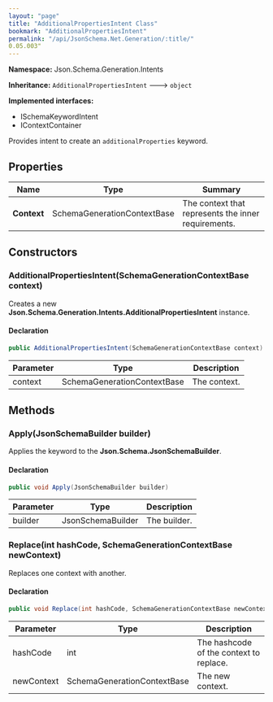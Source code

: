 ```yaml
---
layout: "page"
title: "AdditionalPropertiesIntent Class"
bookmark: "AdditionalPropertiesIntent"
permalink: "/api/JsonSchema.Net.Generation/:title/"
0.05.003"
---
```

**Namespace:** Json.Schema.Generation.Intents

**Inheritance:**
`AdditionalPropertiesIntent`
 🡒 
`object`

**Implemented interfaces:**

- ISchemaKeywordIntent
- IContextContainer

Provides intent to create an `additionalProperties` keyword.

## Properties

| Name | Type | Summary |
|---|---|---|
| **Context** | SchemaGenerationContextBase | The context that represents the inner requirements. |

## Constructors

### AdditionalPropertiesIntent(SchemaGenerationContextBase context)

Creates a new **Json.Schema.Generation.Intents.AdditionalPropertiesIntent** instance.

#### Declaration

```c#
public AdditionalPropertiesIntent(SchemaGenerationContextBase context)
```

| Parameter | Type | Description |
|---|---|---|
| context | SchemaGenerationContextBase | The context. |


## Methods

### Apply(JsonSchemaBuilder builder)

Applies the keyword to the **Json.Schema.JsonSchemaBuilder**.

#### Declaration

```c#
public void Apply(JsonSchemaBuilder builder)
```

| Parameter | Type | Description |
|---|---|---|
| builder | JsonSchemaBuilder | The builder. |


### Replace(int hashCode, SchemaGenerationContextBase newContext)

Replaces one context with another.

#### Declaration

```c#
public void Replace(int hashCode, SchemaGenerationContextBase newContext)
```

| Parameter | Type | Description |
|---|---|---|
| hashCode | int | The hashcode of the context to replace. |
| newContext | SchemaGenerationContextBase | The new context. |


